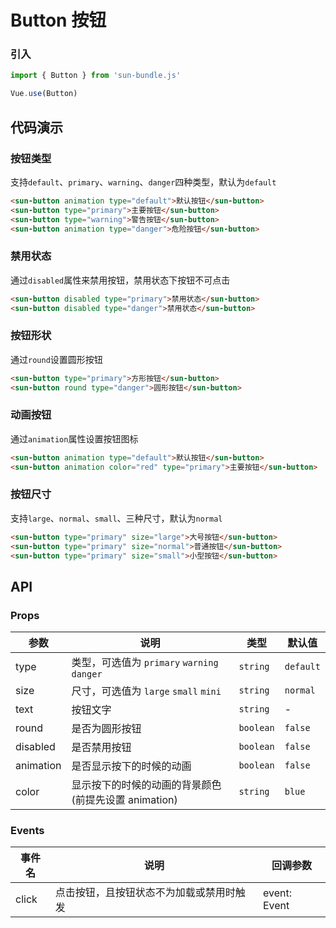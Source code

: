 # Button 按钮

### 引入

```javascript
import { Button } from 'sun-bundle.js'

Vue.use(Button)
```

## 代码演示

### 按钮类型

支持`default`、`primary`、`warning`、`danger`四种类型，默认为`default`

```html
<sun-button animation type="default">默认按钮</sun-button>
<sun-button type="primary">主要按钮</sun-button>
<sun-button type="warning">警告按钮</sun-button>
<sun-button animation type="danger">危险按钮</sun-button>
```

### 禁用状态

通过`disabled`属性来禁用按钮，禁用状态下按钮不可点击

```html
<sun-button disabled type="primary">禁用状态</sun-button>
<sun-button disabled type="danger">禁用状态</sun-button>
```

### 按钮形状

通过`round`设置圆形按钮

```html
<sun-button type="primary">方形按钮</sun-button>
<sun-button round type="danger">圆形按钮</sun-button>
```

### 动画按钮

通过`animation`属性设置按钮图标

```html
<sun-button animation type="default">默认按钮</sun-button>
<sun-button animation color="red" type="primary">主要按钮</sun-button>
```

### 按钮尺寸

支持`large`、`normal`、`small`、三种尺寸，默认为`normal`

```html
<sun-button type="primary" size="large">大号按钮</sun-button>
<sun-button type="primary" size="normal">普通按钮</sun-button>
<sun-button type="primary" size="small">小型按钮</sun-button>
```

## API

### Props

| 参数      | 说明                                                 | 类型      | 默认值    |
| --------- | ---------------------------------------------------- | --------- | --------- |
| type      | 类型，可选值为 `primary` `warning` `danger`          | `string`  | `default` |
| size      | 尺寸，可选值为 `large` `small` `mini`                | `string`  | `normal`  |
| text      | 按钮文字                                             | `string`  | -         |
| round     | 是否为圆形按钮                                       | `boolean` | `false`   |
| disabled  | 是否禁用按钮                                         | `boolean` | `false`   |
| animation | 是否显示按下的时候的动画                             | `boolean` | `false`   |
| color     | 显示按下的时候的动画的背景颜色(前提先设置 animation) | `string`  | `blue`    |

### Events

| 事件名 | 说明                                     | 回调参数     |
| ------ | ---------------------------------------- | ------------ |
| click  | 点击按钮，且按钮状态不为加载或禁用时触发 | event: Event |
